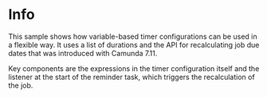 # Info

This sample shows how variable-based timer configurations can be used in a flexible way. It uses a list of durations and the API for recalculating job due dates that was introduced with Camunda 7.11.

Key components are the expressions in the timer configuration itself and the listener at the start of the reminder task, which triggers the recalculation of the job.
